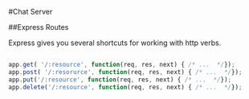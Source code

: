 #Chat Server

##Express Routes

Express gives you several shortcuts for working with http verbs.

```javascript

app.get( '/:resource', function(req, res, next) { /* ...  */});
app.post( '/:resorurce', function(req, res, next) { /* ...  */});
app.put('/:resource', function(req, res, next) { /* ...  */});
app.delete('/:resource', function(req, res, next) { /* ...  */});

```




